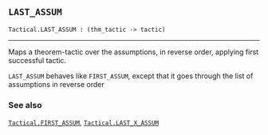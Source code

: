 ## `LAST_ASSUM`

``` hol4
Tactical.LAST_ASSUM : (thm_tactic -> tactic)
```

------------------------------------------------------------------------

Maps a theorem-tactic over the assumptions, in reverse order, applying
first successful tactic.

`LAST_ASSUM` behaves like `FIRST_ASSUM`, except that it goes through the
list of assumptions in reverse order

### See also

[`Tactical.FIRST_ASSUM`](#Tactical.FIRST_ASSUM),
[`Tactical.LAST_X_ASSUM`](#Tactical.LAST_X_ASSUM)
